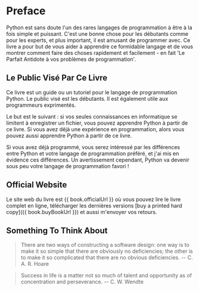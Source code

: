 # Preface

Python est sans doute l'un des rares langages de programmation à être à la fois simple et puissant. C'est une bonne chose pour les débutants comme pour les experts, et plus important, il est amusant de programmer avec. Ce livre a pour but de vous aider à apprendre ce formidable langage et de vous montrer comment faire des choses rapidement et facilement - en fait 'Le Parfait Antidote à vos problèmes de programmation'.

## Le Public Visé Par Ce Livre

Ce livre est un guide ou un tutoriel pour le langage de programmation Python. Le public visé est les débutants. Il est également utile aux programmeurs exprimentés.

Le but est le suivant : si vos seules connaissances en informatique se limitent à enregistrer un fichier, vous pouvez apprendre Python à partir de ce livre. Si vous avez déjà une expérience en programmation, alors vous pouvez aussi apprendre Python à partir de ce livre.

Si vous avez déjà programmé, vous serez intéressé par les différences entre Python et votre langage de programmation préféré, et j'ai mis en évidence ces différences. Un avertissement cependant, Python va devenir sous peu votre langage de programmation favori !

## Official Website

Le site web du livre est {{ book.officialUrl }} où vous pouvez lire le livre complet en ligne, télécharger les dernières versions [buy a printed hard copy]({{ book.buyBookUrl }}) et aussi m'envoyer vos retours.

## Something To Think About

> There are two ways of constructing a software design: one way is to make it so simple that there are obviously no deficiencies; the other is to make it so complicated that there are no obvious deficiencies. -- C. A. R. Hoare

<!-- -->

> Success in life is a matter not so much of talent and opportunity as of concentration and perseverance. -- C. W. Wendte
